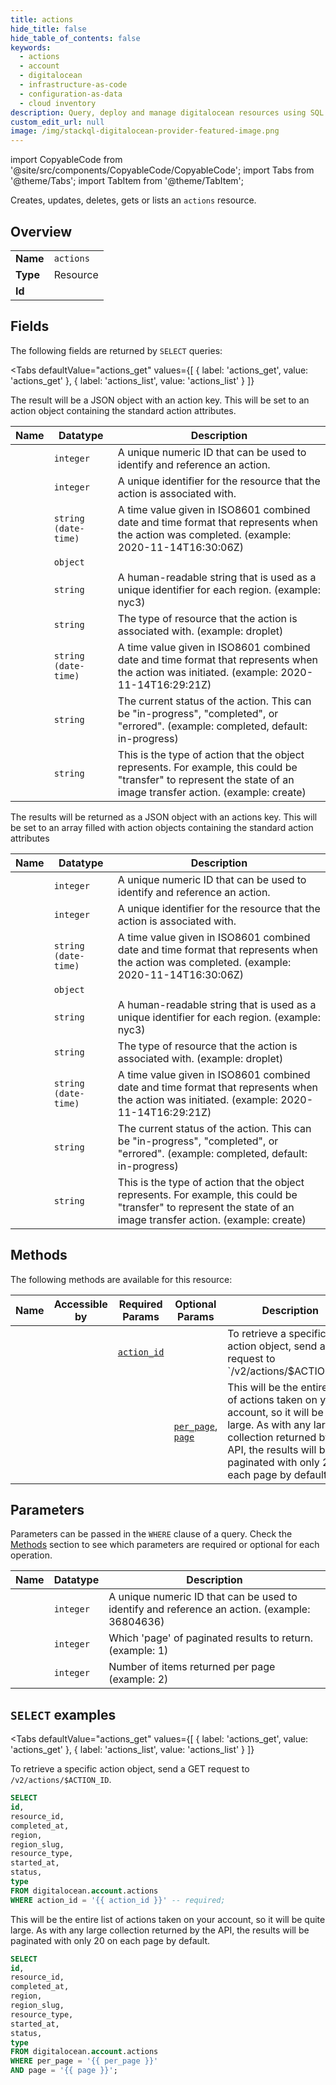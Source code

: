 ```yaml
--- 
title: actions
hide_title: false
hide_table_of_contents: false
keywords:
  - actions
  - account
  - digitalocean
  - infrastructure-as-code
  - configuration-as-data
  - cloud inventory
description: Query, deploy and manage digitalocean resources using SQL
custom_edit_url: null
image: /img/stackql-digitalocean-provider-featured-image.png
---
```


import CopyableCode from '@site/src/components/CopyableCode/CopyableCode';
import Tabs from '@theme/Tabs';
import TabItem from '@theme/TabItem';

Creates, updates, deletes, gets or lists an <code>actions</code> resource.

## Overview
<table><tbody>
<tr><td><b>Name</b></td><td><code>actions</code></td></tr>
<tr><td><b>Type</b></td><td>Resource</td></tr>
<tr><td><b>Id</b></td><td><CopyableCode code="digitalocean.account.actions" /></td></tr>
</tbody></table>

## Fields

The following fields are returned by `SELECT` queries:

<Tabs
    defaultValue="actions_get"
    values={[
        { label: 'actions_get', value: 'actions_get' },
        { label: 'actions_list', value: 'actions_list' }
    ]}
>
<TabItem value="actions_get">

The result will be a JSON object with an action key.  This will be set to an action object containing the standard action attributes.

<table>
<thead>
    <tr>
    <th>Name</th>
    <th>Datatype</th>
    <th>Description</th>
    </tr>
</thead>
<tbody>
<tr>
    <td><CopyableCode code="id" /></td>
    <td><code>integer</code></td>
    <td>A unique numeric ID that can be used to identify and reference an action.</td>
</tr>
<tr>
    <td><CopyableCode code="resource_id" /></td>
    <td><code>integer</code></td>
    <td>A unique identifier for the resource that the action is associated with.</td>
</tr>
<tr>
    <td><CopyableCode code="completed_at" /></td>
    <td><code>string (date-time)</code></td>
    <td>A time value given in ISO8601 combined date and time format that represents when the action was completed. (example: 2020-11-14T16:30:06Z)</td>
</tr>
<tr>
    <td><CopyableCode code="region" /></td>
    <td><code>object</code></td>
    <td></td>
</tr>
<tr>
    <td><CopyableCode code="region_slug" /></td>
    <td><code>string</code></td>
    <td>A human-readable string that is used as a unique identifier for each region. (example: nyc3)</td>
</tr>
<tr>
    <td><CopyableCode code="resource_type" /></td>
    <td><code>string</code></td>
    <td>The type of resource that the action is associated with. (example: droplet)</td>
</tr>
<tr>
    <td><CopyableCode code="started_at" /></td>
    <td><code>string (date-time)</code></td>
    <td>A time value given in ISO8601 combined date and time format that represents when the action was initiated. (example: 2020-11-14T16:29:21Z)</td>
</tr>
<tr>
    <td><CopyableCode code="status" /></td>
    <td><code>string</code></td>
    <td>The current status of the action. This can be "in-progress", "completed", or "errored". (example: completed, default: in-progress)</td>
</tr>
<tr>
    <td><CopyableCode code="type" /></td>
    <td><code>string</code></td>
    <td>This is the type of action that the object represents. For example, this could be "transfer" to represent the state of an image transfer action. (example: create)</td>
</tr>
</tbody>
</table>
</TabItem>
<TabItem value="actions_list">

The results will be returned as a JSON object with an actions key.  This will be set to an array filled with action objects containing the standard action attributes

<table>
<thead>
    <tr>
    <th>Name</th>
    <th>Datatype</th>
    <th>Description</th>
    </tr>
</thead>
<tbody>
<tr>
    <td><CopyableCode code="id" /></td>
    <td><code>integer</code></td>
    <td>A unique numeric ID that can be used to identify and reference an action.</td>
</tr>
<tr>
    <td><CopyableCode code="resource_id" /></td>
    <td><code>integer</code></td>
    <td>A unique identifier for the resource that the action is associated with.</td>
</tr>
<tr>
    <td><CopyableCode code="completed_at" /></td>
    <td><code>string (date-time)</code></td>
    <td>A time value given in ISO8601 combined date and time format that represents when the action was completed. (example: 2020-11-14T16:30:06Z)</td>
</tr>
<tr>
    <td><CopyableCode code="region" /></td>
    <td><code>object</code></td>
    <td></td>
</tr>
<tr>
    <td><CopyableCode code="region_slug" /></td>
    <td><code>string</code></td>
    <td>A human-readable string that is used as a unique identifier for each region. (example: nyc3)</td>
</tr>
<tr>
    <td><CopyableCode code="resource_type" /></td>
    <td><code>string</code></td>
    <td>The type of resource that the action is associated with. (example: droplet)</td>
</tr>
<tr>
    <td><CopyableCode code="started_at" /></td>
    <td><code>string (date-time)</code></td>
    <td>A time value given in ISO8601 combined date and time format that represents when the action was initiated. (example: 2020-11-14T16:29:21Z)</td>
</tr>
<tr>
    <td><CopyableCode code="status" /></td>
    <td><code>string</code></td>
    <td>The current status of the action. This can be "in-progress", "completed", or "errored". (example: completed, default: in-progress)</td>
</tr>
<tr>
    <td><CopyableCode code="type" /></td>
    <td><code>string</code></td>
    <td>This is the type of action that the object represents. For example, this could be "transfer" to represent the state of an image transfer action. (example: create)</td>
</tr>
</tbody>
</table>
</TabItem>
</Tabs>

## Methods

The following methods are available for this resource:

<table>
<thead>
    <tr>
    <th>Name</th>
    <th>Accessible by</th>
    <th>Required Params</th>
    <th>Optional Params</th>
    <th>Description</th>
    </tr>
</thead>
<tbody>
<tr>
    <td><a href="#actions_get"><CopyableCode code="actions_get" /></a></td>
    <td><CopyableCode code="select" /></td>
    <td><a href="#parameter-action_id"><code>action_id</code></a></td>
    <td></td>
    <td>To retrieve a specific action object, send a GET request to `/v2/actions/$ACTION_ID`.</td>
</tr>
<tr>
    <td><a href="#actions_list"><CopyableCode code="actions_list" /></a></td>
    <td><CopyableCode code="select" /></td>
    <td></td>
    <td><a href="#parameter-per_page"><code>per_page</code></a>, <a href="#parameter-page"><code>page</code></a></td>
    <td>This will be the entire list of actions taken on your account, so it will be quite large. As with any large collection returned by the API, the results will be paginated with only 20 on each page by default.</td>
</tr>
</tbody>
</table>

## Parameters

Parameters can be passed in the `WHERE` clause of a query. Check the [Methods](#methods) section to see which parameters are required or optional for each operation.

<table>
<thead>
    <tr>
    <th>Name</th>
    <th>Datatype</th>
    <th>Description</th>
    </tr>
</thead>
<tbody>
<tr id="parameter-action_id">
    <td><CopyableCode code="action_id" /></td>
    <td><code>integer</code></td>
    <td>A unique numeric ID that can be used to identify and reference an action. (example: 36804636)</td>
</tr>
<tr id="parameter-page">
    <td><CopyableCode code="page" /></td>
    <td><code>integer</code></td>
    <td>Which 'page' of paginated results to return. (example: 1)</td>
</tr>
<tr id="parameter-per_page">
    <td><CopyableCode code="per_page" /></td>
    <td><code>integer</code></td>
    <td>Number of items returned per page (example: 2)</td>
</tr>
</tbody>
</table>

## `SELECT` examples

<Tabs
    defaultValue="actions_get"
    values={[
        { label: 'actions_get', value: 'actions_get' },
        { label: 'actions_list', value: 'actions_list' }
    ]}
>
<TabItem value="actions_get">

To retrieve a specific action object, send a GET request to `/v2/actions/$ACTION_ID`.

```sql
SELECT
id,
resource_id,
completed_at,
region,
region_slug,
resource_type,
started_at,
status,
type
FROM digitalocean.account.actions
WHERE action_id = '{{ action_id }}' -- required;
```
</TabItem>
<TabItem value="actions_list">

This will be the entire list of actions taken on your account, so it will be quite large. As with any large collection returned by the API, the results will be paginated with only 20 on each page by default.

```sql
SELECT
id,
resource_id,
completed_at,
region,
region_slug,
resource_type,
started_at,
status,
type
FROM digitalocean.account.actions
WHERE per_page = '{{ per_page }}'
AND page = '{{ page }}';
```
</TabItem>
</Tabs>
